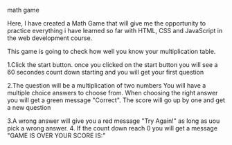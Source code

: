 math game


Here, I have created a Math Game that will give me the opportunity to practice everything i have learned so far with  HTML, CSS and JavaScript in the web development course. 

This game is going to check how well you know your multiplication table.

1.Click the start button.
  once you clicked on the start button you will see a 60 secondes count down starting and you will get your first question

2.The question will be a multiplication of two numbers
  You will have a multiple choice answers to choose from.
  When choosing the right answer you will get a green message "Correct". The score will go up by one and get a new question
  
3.A wrong answer will give you a red message "Try Again!" as long as uou pick a wrong answer.
4. If the count down reach 0  you will get a message "GAME IS OVER YOUR SCORE IS:"
  
